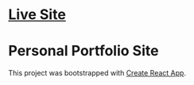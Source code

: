 # [Live Site](https://rakibulhaasan.netlify.app/)
# Personal Portfolio Site




This project was bootstrapped with [Create React App](https://github.com/facebook/create-react-app).
